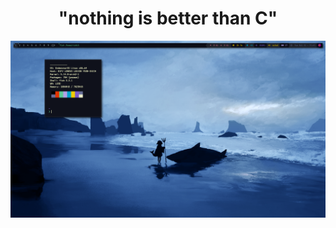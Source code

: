 <div align="center">
    <h1>"nothing is better than C"</h1>
</div>


<div align="center">
  <img src="./assets/dwm.png" alt="dwm" />
</div>

